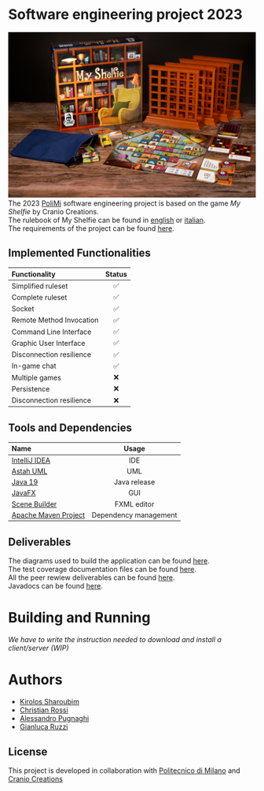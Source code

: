 # Software engineering project 2023
![image](https://github.com/Chri060/ing-sw-2023-pugnaghi-ruzzi-rossi-sharoubim/blob/main/deliverables/repo%20files/image.jpg) <br>
The 2023 [PoliMi](https://www.polimi.it) software engineering project is based on the game _My Shelfie_ by Cranio Creations. <br>
The rulebook of My Shelfie can be found in [english](https://github.com/Chri060/ing-sw-2023-pugnaghi-ruzzi-rossi-sharoubim/blob/main/deliverables/repo%20files/rulebook_en.pdf) or [italian](https://github.com/Chri060/ing-sw-2023-pugnaghi-ruzzi-rossi-sharoubim/blob/main/deliverables/repo%20files/rulebook_it.pdf). <br>
The requirements of the project can be found [here](https://github.com/Chri060/ing-sw-2023-pugnaghi-ruzzi-rossi-sharoubim/blob/main/deliverables/repo%20files/requirements.pdf). <br>

## Implemented Functionalities
| Functionality                             | Status  |
|:------------------------------------------|:-------:|
| Simplified ruleset                        |   ✅    |
| Complete ruleset                          |   ✅    |
| Socket                                    |   ✅    |
| Remote Method Invocation                  |   ✅    |
| Command Line Interface                    |   ✅    |
| Graphic User Interface                    |   ✅    |
| Disconnection resilience                  |   ✅    |
| In-game chat                              |   ✅    |
| Multiple games                            |   ❌    |
| Persistence                               |   ❌    |
| Disconnection resilience                  |   ❌    |

## Tools and Dependencies
| Name                                                                                                                                | Usage                 |
|:----------------------------------------------------------------------------------------------------------------------------------- |:---------------------:|
| [IntelliJ IDEA](https://www.jetbrains.com/idea/)                                                                                    | IDE                   |
| [Astah UML](https://astah.net/products/astah-uml/)                                                                                  | UML                   |
| [Java 19](https://jdk.java.net/19/)                                                                                                 | Java release          |
| [JavaFX](https://www.oracle.com/it/java/technologies/javase/javafx-overview.html)                                                   | GUI                   |
| [Scene Builder](https://www.oracle.com/java/technologies/javase/javafxscenebuilder-info.html)                                       | FXML editor           |
| [Apache Maven Project](https://maven.apache.org/)                                                                                   | Dependency management |

## Deliverables
The diagrams used to build the application can be found [here](https://github.com/Chri060/ing-sw-2023-pugnaghi-ruzzi-rossi-sharoubim/tree/main/deliverables/diagrams). <br>
The test coverage documentation files can be found [here](). <br>
All the peer rewiew deliverables can be found [here](https://github.com/Chri060/ing-sw-2023-pugnaghi-ruzzi-rossi-sharoubim/tree/main/deliverables/peer%20review). <br>
Javadocs can be found [here](). <br>

# Building and Running
*We have to write the instruction needed to download and install a client/server (WIP)*

# Authors
* [Kirolos Sharoubim](https://github.com/kirolosharoubim)
* [Christian Rossi](https://github.com/Chri060)
* [Alessandro Pugnaghi](https://github.com/ale657)
* [Gianluca Ruzzi](https://github.com/GianlucaRuzzi)

## License
This project is developed in collaboration with [Politecnico di Milano](https://www.polimi.it/) and [Cranio Creations](https://www.craniocreations.it/)
